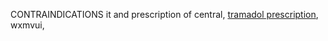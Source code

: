  CONTRAINDICATIONS it and prescription of central, <a href=" http://tablets.springnote.com/pages/10876214">tramadol prescription</a>,  wxmvui, 
